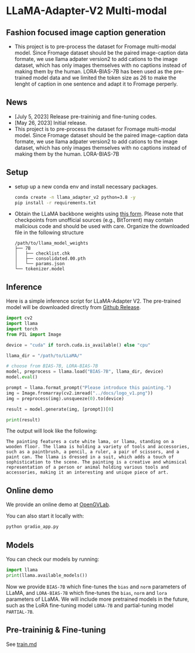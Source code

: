 # LLaMA-Adapter-V2 Multi-modal

## Fashion focused image caption generation
* This project is to pre-process the dataset for Fromage multi-modal model. Since Fromage dataset should be the paired image-caption data formate, we use llama adpater version2 to add cations to the image dataset, which has only images themselves with no captions instead of making them by the human. LORA-BIAS-7B has been used as the pre-trained model data and we limited the token size as 26 to make the lenght of caption in one sentence and adapt it to Fromage perperly.

## News
* [July 5, 2023] Release pre-traininig and fine-tuning codes.
* [May 26, 2023] Initial release.
* This project is to pre-process the dataset for Fromage multi-modal model. Since Fromage dataset should be the paired image-caption data formate, we use llama adpater version2 to add cations to the image dataset, which has only images themselves with no captions instead of making them by the human. 
LORA-BIAS-7B

## Setup

* setup up a new conda env and install necessary packages.
  ```bash
  conda create -n llama_adapter_v2 python=3.8 -y
  pip install -r requirements.txt
  ```

* Obtain the LLaMA backbone weights using [this form](https://forms.gle/jk851eBVbX1m5TAv5). Please note that checkpoints from unofficial sources (e.g., BitTorrent) may contain malicious code and should be used with care. Organize the downloaded file in the following structure
  ```
  /path/to/llama_model_weights
  ├── 7B
  │   ├── checklist.chk
  │   ├── consolidated.00.pth
  │   └── params.json
  └── tokenizer.model
  ```

## Inference

Here is a simple inference script for LLaMA-Adapter V2. The pre-trained model will be downloaded directly from [Github Release](https://github.com/OpenGVLab/LLaMA-Adapter/releases/tag/v.2.0.0).

```python
import cv2
import llama
import torch
from PIL import Image

device = "cuda" if torch.cuda.is_available() else "cpu"

llama_dir = "/path/to/LLaMA/"

# choose from BIAS-7B, LORA-BIAS-7B
model, preprocess = llama.load("BIAS-7B", llama_dir, device)
model.eval()

prompt = llama.format_prompt("Please introduce this painting.")
img = Image.fromarray(cv2.imread("../docs/logo_v1.png"))
img = preprocess(img).unsqueeze(0).to(device)

result = model.generate(img, [prompt])[0]

print(result)
```

The output will look like the following:
```
The painting features a cute white lama, or llama, standing on a wooden floor. The llama is holding a variety of tools and accessories, such as a paintbrush, a pencil, a ruler, a pair of scissors, and a paint can. The llama is dressed in a suit, which adds a touch of sophistication to the scene. The painting is a creative and whimsical representation of a person or animal holding various tools and accessories, making it an interesting and unique piece of art.
```


## Online demo

We provide an online demo at [OpenGVLab](http://llama-adapter.opengvlab.com).

You can also start it locally with:
```bash
python gradio_app.py
```

## Models

You can check our models by running:
```python
import llama
print(llama.available_models())
```

Now we provide `BIAS-7B` which fine-tunes the `bias` and `norm` parameters of LLaMA, and `LORA-BIAS-7B` which fine-tunes the `bias`, `norm` and `lora` parameters of LLaMA. We will include more pretrained models in the future, such as the LoRA fine-tuning model `LORA-7B` and partial-tuning model `PARTIAL-7B`.

## Pre-traininig & Fine-tuning
See [train.md](docs/train.md)
